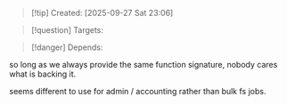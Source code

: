 
>[!tip] Created: [2025-09-27 Sat 23:06]

>[!question] Targets: 

>[!danger] Depends: 

so long as we always provide the same function signature, nobody cares what is backing it.

seems different to use for admin / accounting rather than bulk fs jobs.
